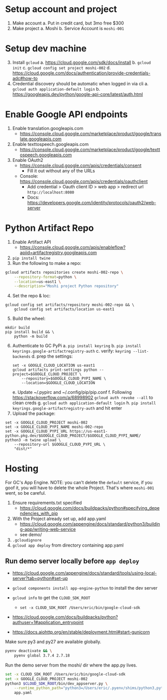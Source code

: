 # Setup account and project

1. Make account
    a. Put in credit card, but 3mo free $300
2. Make project
    a. Moshi
    b. Service Account is `moshi-001`

# Setup dev machine

3. Install `gcloud`
    a. https://cloud.google.com/sdk/docs/install
    b. `gcloud init`
    c. `gcloud config set project moshi-002`
    d. https://cloud.google.com/docs/authentication/provide-credentials-adc#how-to
4. Credential discovery should be automatic when logged in via cli
    a. `gcloud auth application-default login`
    b.  https://googleapis.dev/python/google-api-core/latest/auth.html

# Enable Google API endpoints

1. Enable translation.googleapis.com
    - https://console.cloud.google.com/marketplace/product/google/translate.googleapis.com
2. Enable texttospeech.googleapis.com
    - https://console.cloud.google.com/marketplace/product/google/texttospeech.googleapis.com
3. Enable OAuth2
    - https://console.cloud.google.com/apis/credentials/consent
        - Fill it out without any of the URLs
    - Console: https://console.cloud.google.com/apis/credentials/oauthclient
        - Add credential > Oauth client ID > web app > redirect url `http://localhost:8080`
        - Docs: https://developers.google.com/identity/protocols/oauth2/web-server

# Python Artifact Repo

1. Enable Artifact API
    - https://console.cloud.google.com/apis/enableflow?apiid=artifactregistry.googleapis.com
2. `pip install twine`
3. Run the following to make a repo:
```sh
gcloud artifacts repositories create moshi-002-repo \
    --repository-format=python \
    --location=us-east1 \
    --description="Moshi project Python repository"
```
4. Set the repo & loc:
```fish
gcloud config set artifacts/repository moshi-002-repo && \
    gcloud config set artifacts/location us-east1
```
5. Build the wheel:
```fish
mkdir build
pip install build && \
    python -m build
```
6. Authenticate to GC PyPi
    a. `pip install keyring`
    b. `pip install keyrings.google-artifactregistry-auth`
    c. verify: `keyring --list-backends`
    d. prep the settings:
    ```fish
    set -x GOOGLE_CLOUD_LOCATION us-east1
    gcloud artifacts print-settings python --project=$GOOGLE_CLOUD_PROJECT \
        --repository=$GOOGLE_CLOUD_PYPI_NAME \
        --location=$GOOGLE_CLOUD_LOCATION
    ```
    e. Update ~/.pypirc and ~/.config/pip/pip.conf
    f. Following https://stackoverflow.com/a/68998902 `gcloud auth revoke --all` to clean creds
    g. `gcloud auth application-default login`
    h. `pip install keyrings.google-artifactregistry-auth` and hit enter
7. Upload the package:
```fish
set -x GOOGLE_CLOUD_PROJECT moshi-002
set -x GOOGLE_CLOUD_PYPI_NAME moshi-002-repo
set -x GOOGLE_CLOUD_PYPI_URL https://us-east1-python.pkg.dev/$GOOGLE_CLOUD_PROJECT/$GOOGLE_CLOUD_PYPI_NAME/
python3 -m twine upload \
    --repository-url $GOOGLE_CLOUD_PYPI_URL \
    "dist/*"
```

# Hosting

For GC's App Engine. NOTE: you can't delete the `default` service, if you goof it, you will have to delete the whole
Project. That's where `moshi-001` went, so be careful.
1. Ensure requirements.txt specified
    - https://cloud.google.com/docs/buildpacks/python#specifying_dependencies_with_pip
2. With the Project already set up, add app.yaml
    - https://cloud.google.com/appengine/docs/standard/python3/building-app/writing-web-service
    - see demo/
3. `.gcloudignore`
4. `gcloud app deploy` from directory containing app.yaml

## Run demo server locally before `app deploy`
- https://cloud.google.com/appengine/docs/standard/tools/using-local-server?tab=python#set-up
- `gcloud components install app-engine-python` to install the dev server
- `gcloud info` to get the `CLOUD_SDK_ROOT`
    - `set -x CLOUD_SDK_ROOT /Users/eric/bin/google-cloud-sdk`

- https://cloud.google.com/docs/buildpacks/python?authuser=1#application_entrypoint
- https://docs.aiohttp.org/en/stable/deployment.html#start-gunicorn

Make sure py3 and py27 are available globally.
```sh
pyenv deactivate && \
    pyenv global 3.7.4 2.7.18
```

Run the demo server from the moshi/ dir where the app.py lives.
```sh
set -x CLOUD_SDK_ROOT /Users/eric/bin/google-cloud-sdk
set -x GOOGLE_CLOUD_PROJECT moshi-002
python3 $CLOUD_SDK_ROOT/bin/dev_appserver.py \
    --runtime_python_path="python3=/Users/eric/.pyenv/shims/python3,python27=/Users/eric/.pyenv/shims/python2" \
    app.yaml
```
